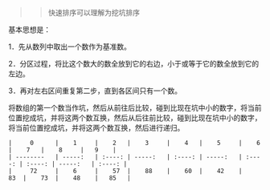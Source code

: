 > >快速排序可以理解为挖坑排序

基本思想是：

1．先从数列中取出一个数作为基准数。

2．分区过程，将比这个数大的数全放到它的右边，小于或等于它的数全放到它的左边。

3．再对左右区间重复第二步，直到各区间只有一个数。



将数组的第一个数当作坑，然后从前往后比较，碰到比现在坑中小的数字，将当前位置挖成坑，并将这两个数互换，然后从后往前比较，碰到比现在坑中小的数字，将当前位置挖成坑，并将这两个数互换，然后进行递归。


    |     0      |    1     |    2   |    3     |    4   |    5     |    6   |    7   |    8     |   9    |
    | --------   | -----:   | :----: | -----:   | :----: | -----:   | :----: | :----: | -----:   | :----: |
    |     72     |    6     |    57  |    88    |    60  |    42    |    83  |    73  |    48    |   85   |


